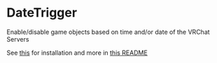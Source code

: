 # DateTrigger
Enable/disable game objects based on time and/or date of the VRChat Servers

See [this][install-path] for installation and more in [this README][other-readme]


[install-path]: ./INSTALL.md
[other-readme]: ./Assets/n1ghtthef0x/DateTrigger/README.md